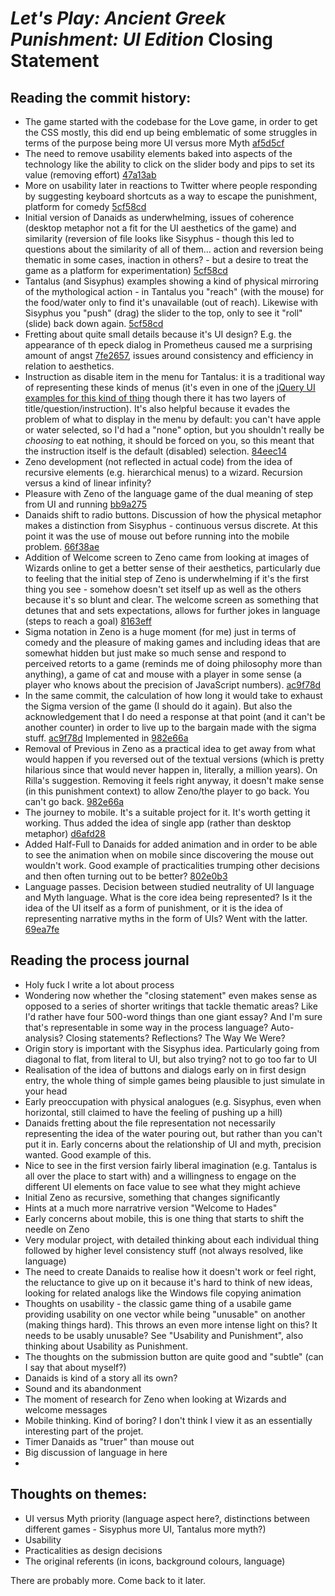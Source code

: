 # _Let's Play: Ancient Greek Punishment: UI Edition_ Closing Statement

## Reading the commit history:
- The game started with the codebase for the Love game, in order to get the CSS mostly, this did end up being emblematic of some struggles in terms of the purpose being more UI versus more Myth [af5d5cf](https://github.com/pippinbarr/lets-play-ancient-greek-punishment-ui-edition/commit/af5d5cf1dd554a1cf2b6964404c0e5e0995fa267)
- The need to remove usability elements baked into aspects of the technology like the ability to click on the slider body and pips to set its value (removing effort) [47a13ab](https://github.com/pippinbarr/lets-play-ancient-greek-punishment-ui-edition/commit/47a13abbc2fcb158401a90a81fc961c604c60461)
- More on usability later in reactions to Twitter where people responding by suggesting keyboard shortcuts as a way to escape the punishment, platform for comedy [5cf58cd](https://github.com/pippinbarr/lets-play-ancient-greek-punishment-ui-edition/commit/5cf58cd47e5293007334cbce71c47dc53014a69c)
- Initial version of Danaids as underwhelming, issues of coherence (desktop metaphor not a fit for the UI aesthetics of the game) and similarity (reversion of file looks like Sisyphus - though this led to questions about the similarity of all of them... action and reversion being thematic in some cases, inaction in others? - but a desire to treat the game as a platform for experimentation) [5cf58cd](https://github.com/pippinbarr/lets-play-ancient-greek-punishment-ui-edition/commit/5cf58cd47e5293007334cbce71c47dc53014a69c)
- Tantalus (and Sisyphus) examples showing a kind of physical mirroring of the mythological action - in Tantalus you "reach" (with the mouse) for the food/water only to find it's unavailable (out of reach). Likewise with Sisyphus you "push" (drag) the slider to the top, only to see it "roll" (slide) back down again. [5cf58cd](https://github.com/pippinbarr/lets-play-ancient-greek-punishment-ui-edition/commit/5cf58cd47e5293007334cbce71c47dc53014a69c)
- Fretting about quite small details because it's UI design? E.g. the appearance of th epeck dialog in Prometheus caused me a surprising amount of angst [7fe2657](https://github.com/pippinbarr/lets-play-ancient-greek-punishment-ui-edition/commit/7fe2657bf3f97c4759ccf49c58f701022ead4e87), issues around consistency and efficiency in relation to aesthetics.
- Instruction as disable item in the menu for Tantalus: it is a traditional way of representing these kinds of menus (it's even in one of the [jQuery UI examples for this kind of thing](https://jqueryui.com/selectmenu/#default) though there it has two layers of title/question/instruction). It's also helpful because it evades the problem of what to display in the menu by default: you can't have apple or water selected, so I'd had a "none" option, but you shouldn't really be _choosing_ to eat nothing, it should be forced on you, so this meant that the instruction itself is the default (disabled) selection. [84eec14](https://github.com/pippinbarr/lets-play-ancient-greek-punishment-ui-edition/commit/84eec1449815d3867bd9ae695054d097f5eee979)
- Zeno development (not reflected in actual code) from the idea of recursive elements (e.g. hierarchical menus) to a wizard. Recursion versus a kind of linear infinity?
- Pleasure with Zeno of the language game of the dual meaning of step from UI and running [bb9a275](https://github.com/pippinbarr/lets-play-ancient-greek-punishment-ui-edition/commit/bb9a27571df4d0e9a9f07d3dbe0136f4f53ba4bd)
- Danaids shift to radio buttons. Discussion of how the physical metaphor makes a distinction from Sisyphus - continuous versus discrete. At this point it was the use of mouse out before running into the mobile problem. [66f38ae](https://github.com/pippinbarr/lets-play-ancient-greek-punishment-ui-edition/commit/66f38ae2ee88165158a36712852f078ccba74726)
- Addition of Welcome screen to Zeno came from looking at images of Wizards online to get a better sense of their aesthetics, particularly due to feeling that the initial step of Zeno is underwhelming if it's the first thing you see - somehow doesn't set itself up as well as the others because it's so blunt and clear. The welcome screen as something that detunes that and sets expectations, allows for further jokes in language (steps to reach a goal) [8163eff](https://github.com/pippinbarr/lets-play-ancient-greek-punishment-ui-edition/commit/8163eff94408078046b53ece8cd754abc2a3ec4e)
- Sigma notation in Zeno is a huge moment (for me) just in terms of comedy and the pleasure of making games and including ideas that are somewhat hidden but just make so much sense and respond to perceived retorts to a game (reminds me of doing philosophy more than anything), a game of cat and mouse with a player in some sense (a player who knows about the precision of JavaScript numbers). [ac9f78d](https://github.com/pippinbarr/lets-play-ancient-greek-punishment-ui-edition/commit/ac9f78dab699ad21f27f7609515fe820ee7577c1)
- In the same commit, the calculation of how long it would take to exhaust the Sigma version of the game (I should do it again). But also the acknowledgement that I do need a response at that point (and it can't be another counter) in order to live up to the bargain made with the sigma stuff. [ac9f78d](https://github.com/pippinbarr/lets-play-ancient-greek-punishment-ui-edition/commit/ac9f78dab699ad21f27f7609515fe820ee7577c1) Implemented in [982e66a](https://github.com/pippinbarr/lets-play-ancient-greek-punishment-ui-edition/commit/982e66a5556cd87d78dc8a6b3738f48d3fd1f928)
- Removal of Previous in Zeno as a practical idea to get away from what would happen if you reversed out of the textual versions (which is pretty hilarious since that would never happen in, literally, a million years). On Rilla's suggestion. Removing it feels right anyway, it doesn't make sense (in this punishment context) to allow Zeno/the player to go back. You can't go back. [982e66a](https://github.com/pippinbarr/lets-play-ancient-greek-punishment-ui-edition/commit/982e66a5556cd87d78dc8a6b3738f48d3fd1f928)
- The journey to mobile. It's a suitable project for it. It's worth getting it working. Thus added the idea of single app (rather than desktop metaphor) [d6afd28](https://github.com/pippinbarr/lets-play-ancient-greek-punishment-ui-edition/commit/d6afd28c93178ab164a482344251e96bd8c0f64b)
- Added Half-Full to Danaids for added animation and in order to be able to see the animation when on mobile since discovering the mouse out wouldn't work. Good example of practicalities trumping other decisions and then often turning out to be better? [802e0b3](https://github.com/pippinbarr/lets-play-ancient-greek-punishment-ui-edition/commit/802e0b3ce97805bed901574a1deb9ff9633fb23c)
- Language passes. Decision between studied neutrality of UI language and Myth language. What is the core idea being represented? Is it the idea of the UI itself as a form of punishment, or it is the idea of representing narrative myths in the form of UIs? Went with the latter. [69ea7fe](https://github.com/pippinbarr/lets-play-ancient-greek-punishment-ui-edition/commit/69ea7fef9644cc622f0516ea3032725b1c757dbd)

## Reading the process journal
- Holy fuck I write a lot about process
- Wondering now whether the "closing statement" even makes sense as opposed to a series of shorter writings that tackle thematic areas? Like I'd rather have four 500-word things than one giant essay? And I'm sure that's representable in some way in the process language? Auto-analysis? Closing statements? Reflections? The Way We Were?
- Origin story is important with the Sisyphus idea. Particularly going from diagonal to flat, from literal to UI, but also trying? not to go too far to UI
- Realisation of the idea of buttons and dialogs early on in first design entry, the whole thing of simple games being plausible to just simulate in your head
- Early preoccupation with physical analogues (e.g. Sisyphus, even when horizontal, still claimed to have the feeling of pushing up a hill)
- Danaids fretting about the file representation not necessarily representing the idea of the water pouring out, but rather than you can't put it in. Early concerns about the relationship of UI and myth, precision wanted. Good example of this.
- Nice to see in the first version fairly liberal imagination (e.g. Tantalus is all over the place to start with) and a willingness to engage on the different UI elements on face value to see what they might achieve
- Initial Zeno as recursive, something that changes significantly
- Hints at a much more narratrive version "Welcome to Hades"
- Early concerns about mobile, this is one thing that starts to shift the needle on Zeno
- Very modular project, with detailed thinking about each individual thing followed by higher level consistency stuff (not always resolved, like language)
- The need to create Danaids to realise how it doesn't work or feel right, the reluctance to give up on it because it's hard to think of new ideas, looking for related analogs like the Windows file copying animation
- Thoughts on usability - the classic game thing of a usabile game providing usability on one vector while being "unusable" on another (making things hard). This throws an even more intense light on this? It needs to be usably unusable? See "Usability and Punishment", also thinking about Usability as Punishment.
- The thoughts on the submission button are quite good and "subtle" (can I say that about myself?)
- Danaids is kind of a story all its own?
- Sound and its abandonment
- The moment of research for Zeno when looking at Wizards and welcome messages
- Mobile thinking. Kind of boring? I don't think I view it as an essentially interesting part of the projet.
- Timer Danaids as "truer" than mouse out
- Big discussion of language in here
-

## Thoughts on themes:
- UI versus Myth priority (language aspect here?, distinctions between different games - Sisyphus more UI, Tantalus more myth?)
- Usability
- Practicalities as design decisions
- The original referents (in icons, background colours, language)

There are probably more. Come back to it later.
